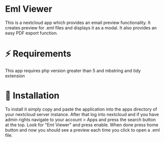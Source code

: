 # Eml Viewer
This is a nextcloud app which provides an email preview functionality. 
It creates preview for .eml files and displays it as a modal. It also provides an easy PDF export function.

# :zap: Requirements
This app requires php version greater than 5 and mbstring and tidy extension

# :rocket: Installation

To install it simply copy and paste the application into the apps directory of your nextcloud server instance. 
After that log into nextcloud and if you have admin rights navigate to your account > Apps and press the search button at the top.
Look for "Eml Viewer" and press enable. 
When done press home button and now you should see a preview each time you click to open a .eml file.